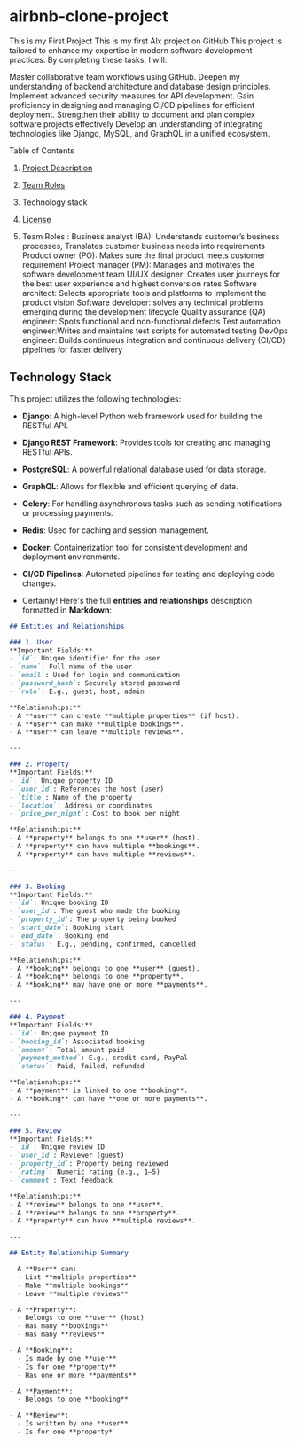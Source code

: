 # airbnb-clone-project
This is my First Project
This is my first Alx project on GitHub 
This project is tailored to enhance my expertise in modern software development practices. By completing these tasks, I will:

Master collaborative team workflows using GitHub.
Deepen my understanding of backend architecture and database design principles.
Implement advanced security measures for API development.
Gain proficiency in designing and managing CI/CD pipelines for efficient deployment.
Strengthen their ability to document and plan complex software projects effectively Develop an understanding of integrating technologies like Django, MySQL, and GraphQL in a unified ecosystem.

 Table of Contents
1. [Project Description](#project-description)
2. [Team Roles](#team-roles)
3. Technology stack
4. [License](#license)

5. Team Roles :
 Business analyst (BA): Understands customer’s business processes, Translates customer business needs into requirements
Product owner (PO): Makes sure the final product meets customer requirement
Project manager (PM): Manages and motivates the software development team
UI/UX designer: Creates user journeys for the best user experience and highest conversion rates
Software architect: Selects appropriate tools and platforms to implement the product vision
Software developer: solves any technical problems emerging during the development lifecycle
Quality assurance (QA) engineer: Spots functional and non-functional defects
Test automation engineer:Writes and maintains test scripts for automated testing
DevOps engineer: Builds continuous integration and continuous delivery (CI/CD) pipelines for faster delivery

## Technology Stack

This project utilizes the following technologies:

- **Django**: A high-level Python web framework used for building the RESTful API.
- **Django REST Framework**: Provides tools for creating and managing RESTful APIs.
- **PostgreSQL**: A powerful relational database used for data storage.
- **GraphQL**: Allows for flexible and efficient querying of data.
- **Celery**: For handling asynchronous tasks such as sending notifications or processing payments.
- **Redis**: Used for caching and session management.
- **Docker**: Containerization tool for consistent development and deployment environments.
- **CI/CD Pipelines**: Automated pipelines for testing and deploying code changes.

- Certainly! Here's the full **entities and relationships** description formatted in **Markdown**:

```markdown
## Entities and Relationships

### 1. User
**Important Fields:**
- `id`: Unique identifier for the user  
- `name`: Full name of the user  
- `email`: Used for login and communication  
- `password_hash`: Securely stored password  
- `role`: E.g., guest, host, admin  

**Relationships:**
- A **user** can create **multiple properties** (if host).
- A **user** can make **multiple bookings**.
- A **user** can leave **multiple reviews**.

---

### 2. Property
**Important Fields:**
- `id`: Unique property ID  
- `user_id`: References the host (user)  
- `title`: Name of the property  
- `location`: Address or coordinates  
- `price_per_night`: Cost to book per night  

**Relationships:**
- A **property** belongs to one **user** (host).
- A **property** can have multiple **bookings**.
- A **property** can have multiple **reviews**.

---

### 3. Booking
**Important Fields:**
- `id`: Unique booking ID  
- `user_id`: The guest who made the booking  
- `property_id`: The property being booked  
- `start_date`: Booking start  
- `end_date`: Booking end  
- `status`: E.g., pending, confirmed, cancelled  

**Relationships:**
- A **booking** belongs to one **user** (guest).
- A **booking** belongs to one **property**.
- A **booking** may have one or more **payments**.

---

### 4. Payment
**Important Fields:**
- `id`: Unique payment ID  
- `booking_id`: Associated booking  
- `amount`: Total amount paid  
- `payment_method`: E.g., credit card, PayPal  
- `status`: Paid, failed, refunded  

**Relationships:**
- A **payment** is linked to one **booking**.
- A **booking** can have **one or more payments**.

---

### 5. Review
**Important Fields:**
- `id`: Unique review ID  
- `user_id`: Reviewer (guest)  
- `property_id`: Property being reviewed  
- `rating`: Numeric rating (e.g., 1–5)  
- `comment`: Text feedback  

**Relationships:**
- A **review** belongs to one **user**.
- A **review** belongs to one **property**.
- A **property** can have **multiple reviews**.

---

## Entity Relationship Summary

- A **User** can:
  - List **multiple properties**
  - Make **multiple bookings**
  - Leave **multiple reviews**

- A **Property**:
  - Belongs to one **user** (host)
  - Has many **bookings**
  - Has many **reviews**

- A **Booking**:
  - Is made by one **user**
  - Is for one **property**
  - Has one or more **payments**

- A **Payment**:
  - Belongs to one **booking**

- A **Review**:
  - Is written by one **user**
  - Is for one **property*


